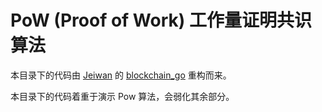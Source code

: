 # PoW (Proof of Work) 工作量证明共识算法

本目录下的代码由 [Jeiwan](https://github.com/Jeiwan) 的 [blockchain_go](https://github.com/Jeiwan/blockchain_go) 重构而来。

本目录下的代码着重于演示 Pow 算法，会弱化其余部分。